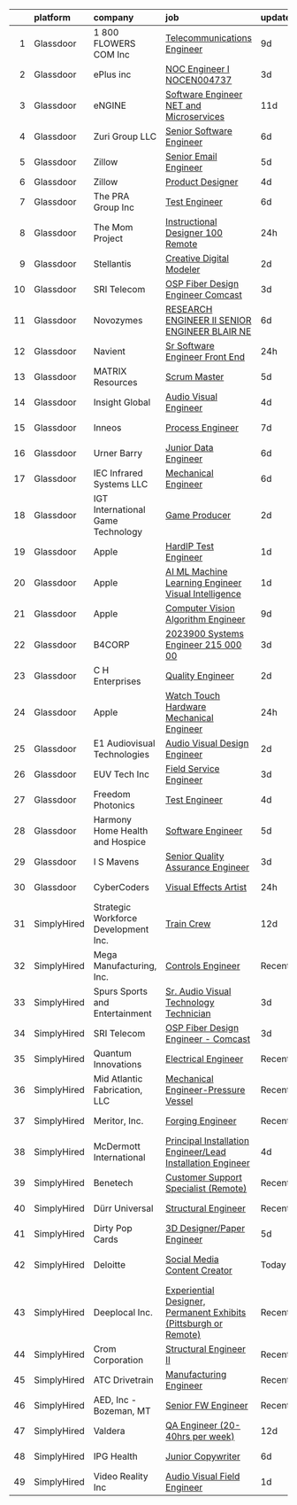

|    | platform    | company                              | job                                                                                                                                                                                                                                                                                                                                                                                                                                                                                                                                                                                                                                                                                                                                                                                                                                                                                                                                                                                                                                                                                                                                                                                                                                                                                                                                                                                                          | update_time   | location                    |
|---:|:------------|:-------------------------------------|:-------------------------------------------------------------------------------------------------------------------------------------------------------------------------------------------------------------------------------------------------------------------------------------------------------------------------------------------------------------------------------------------------------------------------------------------------------------------------------------------------------------------------------------------------------------------------------------------------------------------------------------------------------------------------------------------------------------------------------------------------------------------------------------------------------------------------------------------------------------------------------------------------------------------------------------------------------------------------------------------------------------------------------------------------------------------------------------------------------------------------------------------------------------------------------------------------------------------------------------------------------------------------------------------------------------------------------------------------------------------------------------------------------------|:--------------|:----------------------------|
|  1 | Glassdoor   | 1 800 FLOWERS COM  Inc               | [Telecommunications Engineer](https://www.glassdoor.com/partner/jobListing.htm?pos=112&ao=1110586&s=58&guid=000001830c84ae1bbe6d474bdbba98e7&src=GD_JOB_AD&t=SR&vt=w&ea=1&cs=1_67acc2b6&cb=1662362366073&jobListingId=1008096835789&cpc=18C9CE28155C17C5&jrtk=3-0-1gc689bhujcbc801-1gc689bipimai800-a1de72c4a96894d4--6NYlbfkN0B4KSzRVnD1hVBaettUTpfMnKeysUHHBcovrPA9LNOvSAxP4n6oYqqnIrpBFanJ6notahR-rY9sTUUnOjPwaPlMJdbPDX71az9Y27aDcBYn2KmghQLsqUd2uRtlFlWWYah3bUv3bMoek58xARmHX_hq279KKZhZP1OwWZ_011jwCH1QNeqeApVtD0bUlW5wKEMyxMhmp6dLFXN4JVRTWmIrpfGGYcD0siKMTdYSAPbtJnaZz-5TTig844GqNPWcqJZ4IQzpn_YPca7-_ySxOnqizPo69wtbuG7DodgkmlRyJdV_g4gYocVWQosn94HOvrcrg0BL-N6HzQ8t0IqQ9my3S_Gul5X33vIeedzyaOQYEAYY5CJdOjyRtVSYktyUt9KN0x28OwHRBBwICZPIBoVcuAPUUuaLa0rqdBSbW3YG5ZFRIt7VbX5Iv3t-6GXeCsKaI9h-7mWWYb6tIiaz8FdRZzUpvn31JyTOSD3368PNU0FZWQvEaRa3W6gUUwcRuLh6H9M1x4_LRQ%3D%3D)                                                                                                                                                                                                                                                                                                                                                                                                                                                                                                                           | 9d            | Jericho, NY                 |
|  2 | Glassdoor   | ePlus inc                            | [NOC Engineer I   NOCEN004737](https://www.glassdoor.com/partner/jobListing.htm?pos=117&ao=1110586&s=58&guid=000001830c84ae1bbe6d474bdbba98e7&src=GD_JOB_AD&t=SR&vt=w&ea=1&cs=1_4da18cd8&cb=1662362366073&jobListingId=1008111402123&cpc=334ABAF5D42DC775&jrtk=3-0-1gc689bhujcbc801-1gc689bipimai800-6c40901bd2f2ebdd--6NYlbfkN0B4q5ZfxtiYuHthRCrlNTaH3IgnRrb9iipLWN6eJD-7mZ_ik5fnnuNKhefJl6Hd363M6reZHz6lItURBtLOAekzWOP251VH0DjD9fxNcprsHMrE7eSsR8KDZpc1oWkYWkXmGKJAGL93AtT6EDo6nf_T62c1ByWDtJ30omxVpQzAfjGbHh0UeAGsqJeFiAuoXJ9WKgL-6S859eRcijtqQ_mzNpvYAL2u4SvqxT_zDs24rfvz8t2BnOXeqCWnrzmBBySAZt6ehojQoysfKZWosU4lzLDyBqSlzASfdCAwyV9kWYPtKzROyADcvD8Rvm-QWxmtOvBVYEFTyii4upjC8Nl3VpYJYpyT9H7UEyJG-iCWFW4NJBR4Xzh4t-qVUI5-fKedoiEtOVsbe1O91VgvxlUkIbcYfM8ka9zuhpHi6SMJKlm7hpO9QPl1DQhXZukFbTSapCYnznqlfnAQ6nLhsnNFQhX9hSkwKzn1mwdMMPAto5VgeIcRfBNPwQStLmsCeecyOIu6lJlyR56awKbqhMFsxZU8awMG5gM%3D)                                                                                                                                                                                                                                                                                                                                                                                                                                                                                                        | 3d            | Remote                      |
|  3 | Glassdoor   | eNGINE                               | [Software Engineer   NET and Microservices ](https://www.glassdoor.com/partner/jobListing.htm?pos=128&ao=1110586&s=58&guid=000001830c84ae1bbe6d474bdbba98e7&src=GD_JOB_AD&t=SR&vt=w&ea=1&cs=1_91fb67b5&cb=1662362366074&jobListingId=1008091586742&cpc=036CEF58F9688075&jrtk=3-0-1gc689bhujcbc801-1gc689bipimai800-6e3f9856171abf03--6NYlbfkN0CM72iPWblhTK_jhJfJxLWIuoC99VqbpyV49Itn1AUN0-11EOCsDA6xOfpz_HI8_xDVyTZud3EdqRDC_0s9xHCBwfnmNM8z8BV_-sOLRAYVI0PpoBdQ5aCFEmOg3HfeLsUFMY8x9cUK6vd7Lb6-8FNBkmVn800xg9HhhHU883oNGqvQSaY0SeSGyTahWP1NukIoqZqXXISPljhkaXgO9pczzTNeqN3tBVpy4vy8kozVOktNdrFKtVE440M_3w54-DTFLJzJmkik04m7Wa_n02RpiUbxZrZ_QpwUtRjuWTlZOJilT5UnpxKWZfsdDTZGf-Pqf0D2xNm3PWSr9uDAdtGmK4hsfQ8UxybJYa6haeMpXRF8jCGKsWaBZvY21yGEhDQwpaQ0qf4W0R-qjWe8IMdWDqQj_Hg8GpblyEVjmBXn6NcqMulgPPX3-MvwQmIwYy56ZxWSkwkxSAiqlrmkPzisf8R9Hfyx5hJIBdkwrz090w6lcobskx-Lzq-9RDnfQTLuJRYXnUHIMS7HRUECTSa6U9GPL0bQod_oAmCY3W5x_g%3D%3D)                                                                                                                                                                                                                                                                                                                                                                                                                                                                            | 11d           | Remote                      |
|  4 | Glassdoor   | Zuri Group  LLC                      | [Senior Software Engineer](https://www.glassdoor.com/partner/jobListing.htm?pos=116&ao=1110586&s=58&guid=000001830c84ae1bbe6d474bdbba98e7&src=GD_JOB_AD&t=SR&vt=w&ea=1&cs=1_a28ad679&cb=1662362366073&jobListingId=1008101640448&cpc=155EB9D5185558AF&jrtk=3-0-1gc689bhujcbc801-1gc689bipimai800-9ddeddfb2317601e--6NYlbfkN0B_pnyWOsolwvUtosgC7SuPHFP0Wtx8vABUPGRKWhljOhw5DdfbGOCWb7eK3Y09FMjg9X14kRfhlmXPDMFpK8ITMUlqVucPg_7JOk5YMmVY6aQsS0St0dfmzScn6EZedG8-MNEsECbVKreNmHiACsFIMjvpXMxV9m2vIb1y0g-PRuVk13wu4n5JcsPfnfkXRUe5V7b29XrJRQL8_AsuW81qmor4T3t9fn7VkkmIAfFVlpNwhvpq3XyrmaKZa3dzKtDKoypbCjsdkDT9wQcYC6nVI8fbgZagHn8-yyNlGNMk09SxaTm5xZew72QmxtwK3Uj8YVm24xumXHENIF2Cko0zANT6jcHeOMPNAnCjN51tkPT8bRHCKKk-Xndv1YdR73ztR2FkUTuBTXvlwcbhoH-4xlw0sdE5Oo7_QpFKTqFcE0kOl27mAywZJb6y38QIDevgllxEROOYMn9bXUjw-3SZyqP6JlniIzxr_LGMvdr8Q-BtK8ypVEdUoNPse9N2thY%3D)                                                                                                                                                                                                                                                                                                                                                                                                                                                                                                                                            | 6d            | Remote                      |
|  5 | Glassdoor   | Zillow                               | [Senior Email Engineer](https://www.glassdoor.com/partner/jobListing.htm?pos=104&ao=1110586&s=58&guid=000001830c84ae1bbe6d474bdbba98e7&src=GD_JOB_AD&t=SR&vt=w&cs=1_f4df8977&cb=1662362366071&jobListingId=1008103405756&cpc=AC285F3A3ECA6BB0&jrtk=3-0-1gc689bhujcbc801-1gc689bipimai800-6a07a046fe577fb2--6NYlbfkN0ANMurRYyPEXg08u6OamUd1Mvhk-zhFSGYIZgoJR86UvYL2v6MoUqae-sD5DnU21vpjOucTCdmlxhxGxWzWPQGSK6Dff_yttKWDJ53FwEAKR87kFvW26D59HnL8tfAei26Y9lmR-rFA3VT4jDuY94TORllH1Zv9T8OXaAYwcrDYS78D5VoD-qLXjDI8uRYnKSl6bo7fwwWLqAivLR9sbiXn7U1dru_A6ur93oEyJbd5H2jQ4YONqG30SUQtIpYzeESJ1R2R4gQEMhOOV1TShWGM9a-_6am9wzsBHarj138reEDfRFoXeC6uHkS0QdeEg2M06geMaWfBRpr63hbPBzKdBUXiJOKMSdmGlPUYKcTWFDJbfhG6J3tgg7s_mvcQctu6VJI1bd4Y7HCzc2gd0AwD_iV2LjHxdp_Rkrbdryt-bJHRZYG9RwQ1HJe4gHHQGTS-8g8klEY_L_PI4ghrMS7fS9-SSzzDqpXOvKYKRQf6APLdzMsGE4ztu5Lpz3F_vNb1C_YDCXrB0FzDjNc5u-5On5B3srtZWgmy6Sf4gAESON270oTRFNa_gDvoFuXp0u4SacBsKL9nQkICYq6kxazUykH3jdIuOkp5alaYKygL-2nUqhNqw46oCVlkoR3tUvB6WbHEIdMujyw3y08o2vJh-Pdb8vtntJ6srdEkpMVK6o8laOe0hKQ4KzmflnUDVmb2Bz4EuD4gzP90wDySIGCGTejOCP4tgoY_GGbiRNWnI2TvBM4jAZN3VDdgXlQOhdsWDTs48mCyq5ZHHBeNRqqCbFv-nxe1BRzrcTfWzQcfkho4aduj0RQXWHVGXgcJydPfVyA808pzyHmqpyxhbw3uJtY1RmoZhig38ilfsAkOTAx9AD3Kkh4MNU-RwLgzmR0%3D)                                                                                                                                                    | 5d            | Remote                      |
|  6 | Glassdoor   | Zillow                               | [Product Designer](https://www.glassdoor.com/partner/jobListing.htm?pos=120&ao=1110586&s=58&guid=000001830c84ae1bbe6d474bdbba98e7&src=GD_JOB_AD&t=SR&vt=w&cs=1_0c226ffb&cb=1662362366073&jobListingId=1008105734825&cpc=8795CF9063CD573D&jrtk=3-0-1gc689bhujcbc801-1gc689bipimai800-923d093315a463c1--6NYlbfkN0ANMurRYyPEXg08u6OamUd1Mvhk-zhFSGYIZgoJR86UvYL2v6MoUqae-sD5DnU21vqzMUfcrlxXldGlpvZ_A9LcSbv7fieDI5Q_e0eCDabZQJSfXOKXU7HhyZwRBWFH68mW2QkyUBY-1UqPK4A2Y0SDj9Q6XtG2RXC_FvaVnw66ZhOW51M2jRiIoxHGDsq6viTjMASu5uoCndwmwYUYVD8H5c_BDJmUuEiuuxdWO0ywf_ZMXF8VFm6HBmBp8e-XdJQXLi8vIA15jHwf3Mk50mpm4EW5MRTZluo_4jkw4Mk8N2EjTs1eGl90feTcI_vvJvFKghX6-GmxL544rgqyNNlY51jvFZR0TcIsMFt_slOLqgziZzsJAUH0vZDxk6IY-LSuKQZTa9HZ_m1POVXCTBKWq5Lwz-WtxLpzymEIgMUWBWO5aJifrWSzLscLnwnM_70lvvyOKnX1YDDDI3NFQdTZRpiM0RsbVjn4hlh_PCnAF9LexwdxR3L5-tWY6JjaVVtkziVJt9LxFbpS2RXCdtPCO-TERlcbgB9JHAHSGSwdMMch0_hNtaeYXASIbsqLr_aBtfJCI2HX16_5lqnbnIOeLLpfqS5pR58WGF0RuVadWipQcAcVEkiITxK6sx3uo72erpvuTxyeeW81f_XK_Gtby9xq8x561iHjf1DwkSestmigFUM5URcGv-bp8sJBnfRgZNHZ7H18g5zaWOyYexbbCHoWGpG29Xico0coro0y8gmpxQRBcAGK4qu9vQeF8ktX-WbI_X0GRpngOjxYawXApcCn7cu6h4YrpNytLp-8M-R0Bd-TB3iER2SYR5jlNanjBBeujCmIeKyI88hSfB38c1bupjTFO5zrJNjYMMtqUCcBzD7JNc7OPLWqM5krinY%3D)                                                                                                                                                         | 4d            | Remote                      |
|  7 | Glassdoor   | The PRA Group  Inc                   | [Test Engineer](https://www.glassdoor.com/partner/jobListing.htm?pos=115&ao=1110586&s=58&guid=000001830c84ae1bbe6d474bdbba98e7&src=GD_JOB_AD&t=SR&vt=w&ea=1&cs=1_4554b531&cb=1662362366073&jobListingId=1008100904036&cpc=C19BE7EA145E205E&jrtk=3-0-1gc689bhujcbc801-1gc689bipimai800-33b7951fdf81b62d--6NYlbfkN0BK9GXDcakwdiqmeo8o-2GvkYnmPkq7xevAHdeF_847qpKPL2SRITVH5-rz2aTCjKsdxp6zoQHJemSJDSFV0RtrTu0odxqvFIiUhxG0wcPZYfGx1V9aAEdn25UcItPpjnLhnog37Jgdh-95VzI9_Sf2FVQQzN09HQbKDtOTk1u-eIb-l6Ww6uUYcR_jaKi58E2bpN_jv-01RDweHO_LLqsEE-5FGnO_mKq2Ni62qkf2WuMzMyaEbUhmZn2YAX5_KxF8OdKCBNyonl34SEPnpTBZq9eSStWGnjUgD0lATfFlf7jXY2aX1NakmPeh6MZfbwIM3lRvtJVQeOtj7lS6zlZucC2VHQk-9fD26ZCFfoLqumbX4LeVBymjfbiAuf4TktHuomisDlFymFMb3Y3pRtWzzllA054F9hc8a_kLzQEUdv8lylgT2dkSfDfH2U21J9tPFVPaPwh2VVTeuZK_ysvCET7Iky8-L2Iixng9zjX4oi75mlkXxu6y)                                                                                                                                                                                                                                                                                                                                                                                                                                                                                                                                                                     | 6d            | Bohemia, NY                 |
|  8 | Glassdoor   | The Mom Project                      | [Instructional Designer  100  Remote ](https://www.glassdoor.com/partner/jobListing.htm?pos=123&ao=1110586&s=58&guid=000001830c84ae1bbe6d474bdbba98e7&src=GD_JOB_AD&t=SR&vt=w&cs=1_f1b01a3b&cb=1662362366074&jobListingId=1008117176972&cpc=F17331D9BECC482A&jrtk=3-0-1gc689bhujcbc801-1gc689bipimai800-5e7c1d2573244fad--6NYlbfkN0BDp_epf89aHDQhKpPegNJQ_ldQpEFZQsM9OcONMGxWx6pU56EKHF58QjVdAUvn2gWT2heCAOeON7egY1yjgOlJu5D-91Rlw6oFgs1SWP-MR0Kwf2bg_imVWK6Gh4CyCsGFXKRShYTPjMaHonNI3hHcVl4CwjeZdKhyvFMmIo69rZgCi5mKxSZOCGD40sgYDBu12DM0TKKdlg_nRjzX_Sc9b5XB7VgYDTte6b0Z7Vf_L3XPXRNZB_fK6T4C1JQD6rA3cfI2ShCGbYYTUkGHXOlNH6bPv8-L2C_9RA_FJdOjHpGdpQe1bUALSkOryYtSuK_4QQD6tE5Ljv2Oy8xO_AWvmvifjeT7YjgrG7rrgGDjvptPTxiTBsNT9bSISg3fly6DwVVa4bbwq4JOQXkkIJsg5Y0yjEBdyJIX6C6di2UQcLRJU3YIF4RkgeTVfjrlFBffMIJkEXA40H7gya8Pw6hXBkWwn5gLxteg6c2Afy7s52fr7UFxwSWychQYxicFLJjC0M-WKPqeAejSv0VL8hWGWUbnLTUd4Bmp3GVofJRbqjN23XNCaMBeqx6hWOspXqqSk05ihdoZmg%3D%3D)                                                                                                                                                                                                                                                                                                                                                                                                                                                       | 24h           | Remote                      |
|  9 | Glassdoor   | Stellantis                           | [Creative Digital Modeler](https://www.glassdoor.com/partner/jobListing.htm?pos=125&ao=1110586&s=58&guid=000001830c84ae1bbe6d474bdbba98e7&src=GD_JOB_AD&t=SR&vt=w&cs=1_bfa2f002&cb=1662362366074&jobListingId=1008114764682&cpc=3DB599BF2F4828F0&jrtk=3-0-1gc689bhujcbc801-1gc689bipimai800-61a46a2d93c7f669--6NYlbfkN0ACPwgM8vN-agjfeQIp8j7bA6rWcStjIJMvSUoZk9GVGRpFr5v_jcqHlqnI11ALDrOtTROuoLdewgHjtwGVQ2qUNyo91kkZyBgd6_qJt_SOJzuwyghcRyV3S1ddL5SW8ekxuqzW1qIEcBDg-EXLi2X5AdmvFTXoHne5HqKngFxdXrO1a3vzbdTikEc2vcGxn9v4UMCFTpJIE2UHC1tMjGkuSv9hxnqfky7-EP2eihUoEKVMqPrBwKPiEIDYxtnBJf1sydU9l6dSEYqsgFZzKnLxhS9Iaf5_mjWlzCmG_43pKud2txaBxoghvlGBeYmuQJQm0jKtZJa_FWfpAhe7DFnJewfWpPqto6oXOMrUWkMkFdYMUWkvIOjlAwinb7HK5FJD1Yil65lT11O8Ejlm6MjXQCiIIZWT38hEQEJOAjies2YeeEtcmaBk_YGr__YtM-9BUKuGay010DxSTE8rLz_T6-axnUxZzbeGUTciXVu06vcWNjOJj6dhwGJyBsO_VZsagiJ5GL4iWnpg6H3CI7UMJc6kOoclBsqRaunFHnKYZA%3D%3D)                                                                                                                                                                                                                                                                                                                                                                                                                                                                                                   | 2d            | Auburn Hills, MI            |
| 10 | Glassdoor   | SRI Telecom                          | [OSP Fiber Design Engineer   Comcast](https://www.glassdoor.com/partner/jobListing.htm?pos=109&ao=1110586&s=58&guid=000001830c84ae1bbe6d474bdbba98e7&src=GD_JOB_AD&t=SR&vt=w&ea=1&cs=1_e5cf8eaa&cb=1662362366072&jobListingId=1008111643443&cpc=BAB9AA3F436D8911&jrtk=3-0-1gc689bhujcbc801-1gc689bipimai800-e4c5a6d43a99ec4c--6NYlbfkN0ASox8HY7fHhqRCv4hkUtVh8gjFDbM8jCSTur-O6PD715wUk0B0t4AHUJnDHRUPYkFrob2BwK2Scjm15woiDC1PKSR0cjZuAU88ZbK1fAyFJBn0DFyGDp-4JdSVrihR0kt8v75XAPgoBBSaSR_1dRDNHk3sCmc0Dcl_0DX1wQLgP18TyASoKIh3PKchGzNP_V3uc2x053mwHcYnF0V-7uNnWdqkiJk3ympmdERm1iTVCd8XQipCicAoGXNTcSp8qxC6mQjZqPzRNCu3l5rkZlvEECXD9VzSq_IS4Txp49287K-vkjxjHiHlCF2Pfk3P-ndGMNDZ8ck6kvUt056mv2bW4maY1tnAtrhEj396IkNmxCF1duUXdYTKUCUDWGgvVRefi_NeKXum58GDrWaFQ8UPPg1N52gQThV-ArSAss0KQXl2u3Tl3AsGg4KyuL9yd_SJPnK-RATVOp_fd8E0JWtbAuLrr8DK9Xw2rWw5V3K381hYR3DyEzPKnKgj3Xig1XVqH-QniIVCJSEYAYPcZwc4ClQy0_Oj_7-qpZOSMF5phKMB9ych0wN-yh7tRCIXO5JNHcVtnQmafFVmaDAIKBQtJ9-RKu1JSDmUnn3gBl4Mgg%3D%3D)                                                                                                                                                                                                                                                                                                                                                                                                                   | 3d            | Remote                      |
| 11 | Glassdoor   | Novozymes                            | [RESEARCH ENGINEER II   SENIOR ENGINEER   BLAIR  NE](https://www.glassdoor.com/partner/jobListing.htm?pos=103&ao=1110586&s=58&guid=000001830c84ae1bbe6d474bdbba98e7&src=GD_JOB_AD&t=SR&vt=w&cs=1_e43e7d7a&cb=1662362366071&jobListingId=1008101677567&cpc=CBD165E99C37F1D2&jrtk=3-0-1gc689bhujcbc801-1gc689bipimai800-3e5296bc081f0c57--6NYlbfkN0DzYURYHhOhcSs2kH59Vbc5dm2dr9cX_ohkgLaX2Bn0uAh7Jbtz3TTEINapujOv5k1-e5h44aEMS9wdOKrNtQpIAhlIqU6Z1u8SJ2J4MLWDmfpLfBsVOO73SMubbFa_3cHg-c4HC9XrUBsQD5CVzG10SrVMH-lz9NRbXCBDAN6hVVgAcwNcZiOmj2IagWCTuvhxwhoEjF006tHqFiXR50PgUAW6AGD0G3-h4fBKpDyrD6seNV4tX6aC2yxAYBeHo6GFkxlpj5g90ucivJ8g3uv8F9Y1q1C6t5unpaf4Q-bXip7EP-DrcBtHf2zDYCRz_pna9bkCUtfct0ArKxxK53MRSvbw8zdMVLrcOQRRwWref171OIgUfKU83OKbDbb3TdFz9QRAudsPD8B6KAc9FxsUPdfx8AVVP0bbrpaGuu6wNpUGRpluaXHR65z8etew6nC6-rq8Knoo7DYnVkktiKcxv_k3bAjYOTj0bk6sc31wc8EjGGpI0LJNg1UnG71wRQQuWiZpUIuYqKkOC7WKdDLdcNljL7w3CkWSOhroBRjFMMgaDM1CARSxvyFpVczwQKQ96-qHjXmLynEWtavEB_9qUF6mMpvZMhHJbw3s0hwWhOL6F7PtrCDzBuWSoDP2zj0%3D)                                                                                                                                                                                                                                                                                                                                                                                       | 6d            | Blair, NE                   |
| 12 | Glassdoor   | Navient                              | [Sr  Software Engineer  Front End](https://www.glassdoor.com/partner/jobListing.htm?pos=119&ao=1110586&s=58&guid=000001830c84ae1bbe6d474bdbba98e7&src=GD_JOB_AD&t=SR&vt=w&cs=1_2530b24a&cb=1662362366073&jobListingId=1008117034283&cpc=1FDE87803EF93CD3&jrtk=3-0-1gc689bhujcbc801-1gc689bipimai800-c9d7bb6ed8c1bb1f--6NYlbfkN0A8Ee9jOGbAb4ilS6Hgx-bkUTk-CUgVGSFkaPIwV7Ud-KBreXFYi7nDDPrLylglfAb8WOIvJvKhdvEWkKeM8cwH4un-SqdywtjbFKzfV3XEd_OYmz4l45mPwcqxgCDF44FwLetz1VaJDI7VpK3rrck8Be4bdvle_4d6GuQzNA8rPv4_MJRdtP0gwkDspaejGqf1TlSv9LvxM2emUtwqDALTdxvdnwSUljyj-DA6V1H225zEDiDSZnjtcyHDlWvz2gKDHXQtClFyTi9vQweIcdVRQCnMKO7jLQTfxxhrcQvlcGRx3ccjmk4MM9CRrT-A-jGYqpQOtAJi6U3jvvDZA34aGYtf9uswacaBjrfNNy9ect3tVn1u271gMDduheN604HcOHdWlOImXjGqZJSdOtQ_Txha1DIL39VW7JyTVennKl36waasULjv)                                                                                                                                                                                                                                                                                                                                                                                                                                                                                                                                                                                                                       | 24h           | Fishers, IN                 |
| 13 | Glassdoor   | MATRIX Resources                     | [Scrum Master](https://www.glassdoor.com/partner/jobListing.htm?pos=127&ao=1110586&s=58&guid=000001830c84ae1bbe6d474bdbba98e7&src=GD_JOB_AD&t=SR&vt=w&ea=1&cs=1_704d95ae&cb=1662362366074&jobListingId=1008104369136&cpc=9C2286EA3771AAF6&jrtk=3-0-1gc689bhujcbc801-1gc689bipimai800-9b043c1b85ef8492--6NYlbfkN0De5ppvndiyxA0pMSLQzOe_j9Mra0KF_8EhxTxOKXtZIfhM20E97mGJ28x3XA14Fw0i7hvY9SmEz0sUOkzdfQ47HewQ_X5WoiXZoOTWCagq-v4a5e0lqsrX-ftJbnAjI_WvmiyhqaTrcgVTQUNPb82ky1B-JeeaRxUp89lL5fvFsR3dQXDH1Dlo3i0qDbCavLoiFezS8rvfI4bAPattruFPoEF18qPP9mrVVOLqHwVIWjHJAtT8RCguIw-6AjuQGZ6bHw0_zmC9MK6tgd9oH2OChgreKh1y1VJ3vM9HeivroGfCdPVu5Y0PzaTMd6hPiO_nNF_FfVRyE_QKSYqg4h7GGsiktDDH9RKjToPaRhAQuxSj1jAdwPYIdVtWI87keJff3BpZOjk7Xh3Viwta4Z54Zwj37Z6DECFbqZ7Eo3Rix9PN2jWkbPqtbIRwfODN37j-UQvSkHk_rNDII0mxXpoerDihBhzefbYrpR8gbGSKgOfmO1trWfG6EUlLOVmcBBacxnT5s5GSq6nb04HgAu42suHxvt-dqXwqYtTogJzP8w%3D%3D)                                                                                                                                                                                                                                                                                                                                                                                                                                                                                                          | 5d            | Irving, TX                  |
| 14 | Glassdoor   | Insight Global                       | [Audio Visual Engineer](https://www.glassdoor.com/partner/jobListing.htm?pos=130&ao=1110586&s=58&guid=000001830c84ae1bbe6d474bdbba98e7&src=GD_JOB_AD&t=SR&vt=w&ea=1&cs=1_3e3ff6d2&cb=1662362366075&jobListingId=1008106964790&cpc=4F748F1840550ABC&jrtk=3-0-1gc689bhujcbc801-1gc689bipimai800-ddba8846e605f6e8--6NYlbfkN0BKkHZu3wF05EeDimN_p6sYpKCMArvwa95YdH7UpkaBCi52Bcb3JNt30QsYNOqnbgknynMUJFcJ9E90jMtQuB5N8H4iWrT9Wpk4h-o8RqYgijZgMPLWOjbafEPUeEFkmJEDdBI4FmJS3IdWewesh8GoY8jKTGTSuhmoY5RQ_vn5Fz31BfgXTCEPSxuuqoWHM4fm0R6eZa8WzwchU64_km6a_f1U046kXYCauet5LM6pc9C5T-0c-FySwco7wGXZieNWWCRGnercTSlySGoVbzxcbPrMBuveR1EPcPLZhRxuYgQUfUqOadLxK3hLi3KmWPPutF0b7xnrZIeYTiAzUXcgavJiWONacJ5FpFkBiPSxNykPEQ0iqdY7g6LLBbDedwrsv4ygObw8xoB4DHP7S0zTELreYOSiq0hcrPdrMKVrE0-YCkMPRp1Fs6xs-yZq0ba_rDFtHx_xVGusvuccpniFb1xydh4PEEBgsMWq0z2fr2fXG9zBPiJR4anJXgFEo-NGN6MwcSB_Ow%3D%3D)                                                                                                                                                                                                                                                                                                                                                                                                                                                                                                                                 | 4d            | Evanston, IL                |
| 15 | Glassdoor   | Inneos                               | [Process Engineer](https://www.glassdoor.com/partner/jobListing.htm?pos=106&ao=1110586&s=58&guid=000001830c84ae1bbe6d474bdbba98e7&src=GD_JOB_AD&t=SR&vt=w&ea=1&cs=1_a6f8017f&cb=1662362366072&jobListingId=1008099559989&cpc=AF8BC9077DDDE68D&jrtk=3-0-1gc689bhujcbc801-1gc689bipimai800-9a48e63cd1cf8612--6NYlbfkN0Af7IH--f52cTUDwFMUanxXcd3NiV5wYJyzlyk1G5yREQl55-HAat8CEt6iZDtw5fswA2Q998J5hb6WQBxkrhQhqk7f3A9B5nAvz6bhR1ht1dayEYznHeMw3jxA35XSFUPhnSHE33a2TbKv_Y1XVvNSYSKUkhJGgQMOCDpvIEIiO5Phj4rPwmj8DiDPsbZN6-9Gu7CrQ-Wr0jzyF0eZRROmzBFEiEsjznYhbbFqrqyd1Ll_ofwuAAjhYA8-sl2uT-Ho-YW5Q8x0PJ2YdLxcJzI68F_G4Mhu1hag8AddorK-I9jIzMArCZ5kIcA7EwHfQfydmTqcqWefbpYab4Y10z8vFrW4uUncTqXuU4-l3CukDw0l6SePFrpcv9KI3UV0wKuI8mg8VtWlHyF3oyUK34aYFqr-fvQZof-ytKFwW2s-_801Yimb0p99g3P9A5kft0B1IOMCiVbaOoHFKa4pCT1C_rsQlOcSjc8GIp9MJdU4yc7s0Pvuob4NtyIfkTnfMuE%3D)                                                                                                                                                                                                                                                                                                                                                                                                                                                                                                                                                    | 7d            | Pleasanton, CA              |
| 16 | Glassdoor   | Urner Barry                          | [Junior Data Engineer](https://www.glassdoor.com/partner/jobListing.htm?pos=102&ao=1110586&s=58&guid=000001830c84ae1bbe6d474bdbba98e7&src=GD_JOB_AD&t=SR&vt=w&ea=1&cs=1_bbd2e7fd&cb=1662362366071&jobListingId=1008101046274&cpc=CB2768E455C10F6C&jrtk=3-0-1gc689bhujcbc801-1gc689bipimai800-3fa36ef68f7be0b0--6NYlbfkN0AmBJBRN084S0h5v1levH7kjcPcMfn4jvsTPcEYZQxF7Kaw3NrpVBd1-YE52VfQZ9E2anCktPITQoxHJyRM5BwiztKxDqvhmNNWpMONkgpocPnqX4r_t9FsvIcGeDKjgJeO5e4TYbmarXAj80DOaW91_xzdsSJH0EuSHDshOOy_h-UB6zXDNeHsf-bzsrYMEFZFoMJ65dEw_5t_ibb-8TlOJxGCEc8HO7VLp7G-aVUr963sb2ORk9vkDIGrACrC6LIlOiGbziV3DXuUMr4a59M-RQNk2DFMBgPu_d70blp-_EMtIXTS_LBgTOLw6F-dxG6Kfo8lidrI3Srpdq4vBadxQeESuFOUn2bhF7_6OmGf_ZePR-7OOxFpjGATEs4YTiDBTIWVGj3a0p9ZCiWMVscRXAhrmfkLC-8sEfE9bwxO-jHhR60UKY-2aSoyZhwToRyzjcTdQEjSk2L8FvC9zHVUIN2b8TrTE5DWnRLMAreQOedh0nPRtprlptrYAfy1now%3D)                                                                                                                                                                                                                                                                                                                                                                                                                                                                                                                                                | 6d            | Toms River, NJ              |
| 17 | Glassdoor   | IEC Infrared Systems LLC             | [Mechanical Engineer](https://www.glassdoor.com/partner/jobListing.htm?pos=107&ao=1110586&s=58&guid=000001830c84ae1bbe6d474bdbba98e7&src=GD_JOB_AD&t=SR&vt=w&ea=1&cs=1_ca84e503&cb=1662362366072&jobListingId=1008100900209&cpc=EE119509A2DB00C7&jrtk=3-0-1gc689bhujcbc801-1gc689bipimai800-02be0d65c6b8df00--6NYlbfkN0D_KRozbKJx95I3LRYgbj09bqBDFeyQG4s8tCOB31p2DL7CEZNMbiEXmr_-i2ZupzF-vWBquqLhYhyNr_2xiAeHugS1Na3tUwSqDlwnMI0v7rWx4R-Y82mPMJX5Ov7LKFohTu6gEleTF8NX8mwhblMpu_Rw1LRrEHbFfizW5YhYXdvybkPrIWfKAOpaXg2UIsUCV1UXDTTYeHzfmLUt-ECam-0sz3gxdBUKHUK8UhO1rp5Ys9bJoEzY6YvkRG_j4mhKsH4Hkb-X3gEwfJzxSmsT6gAcWJVZFF_-W0EBDkZO_zeWnwAhSbLmeoKr-Ak2iE6vBRYGsWOHv2Vxtw0BEUKbIFkHYQWzBkuh3Fi6BUy3ZJyfxUFNMc-Jv7liNscchc7erawcGliIfSEeO45h6wN0EqgDBdHxBZ69agYgjrphGCrEMGVudjQ3EJWKQ2Y7GcJyV6zvVDD8E564_ngFJ0hhyFCM3INW_x1Bpwed8ZyVPnZuAlWE-vkS-gjm0FuAxjI%3D)                                                                                                                                                                                                                                                                                                                                                                                                                                                                                                                                                 | 6d            | Middleburg Heights, OH      |
| 18 | Glassdoor   | IGT International Game Technology    | [Game Producer](https://www.glassdoor.com/partner/jobListing.htm?pos=105&ao=1110586&s=58&guid=000001830c84ae1bbe6d474bdbba98e7&src=GD_JOB_AD&t=SR&vt=w&ea=1&cs=1_aa228575&cb=1662362366072&jobListingId=1008114022485&cpc=6945AE2F4B03E059&jrtk=3-0-1gc689bhujcbc801-1gc689bipimai800-dbc725f543659e55--6NYlbfkN0C3FGiAGKMufg06vyvXEyGw-21Rz5inohOPof25eO8swqx0M6X2Ipw9zC8uDpPZ_mFVzOWUVnTGuQIr5njB_nbsaHNIIhdfljZkHYfxv1V4V3KCKdhMrt3L8easWtOgXuzXfa-_K48qbbpanoFsuacA9tZ3QsEDOW-3vcVnglJnTytyKalPJMMTY1bMGk-Vv54aUkP_FMd7UMsTe2oeQGsmtcaXn1dd31OtAscAWviTa-phG_g3GM8uUnuXXC4VqlDiNfvthpxRN0lZjtxzZ8r_HJethSYLeJYBNTTyyaha9lrxNbm1_ETwvbWCnwM5_5tKGlnxr6vW3FK7SGt97k8KmHJqDDUdUrlBs4WxBvmAAPusb3ZIBz4VcOP9qhMbVwOwD9701yHJsws_Nnct1GTSyA4o36rpAVPA3vIKcw289R1U9fNpTaQc8tWipwZMC7YMl2bLsdF04RZ81cxZaNHckeTzig20yTLc-2Lw73BZMuKhDZRs1p8dH7waFUq4PBKjnH5_TiICqQUjZMcg8aMw)                                                                                                                                                                                                                                                                                                                                                                                                                                                                                                                                     | 2d            | Nevada                      |
| 19 | Glassdoor   | Apple                                | [HardIP Test Engineer](https://www.glassdoor.com/partner/jobListing.htm?pos=126&ao=1110586&s=58&guid=000001830c84ae1bbe6d474bdbba98e7&src=GD_JOB_AD&t=SR&vt=w&cs=1_86799338&cb=1662362366074&jobListingId=1008115940536&cpc=9908D8D4413DBB8A&jrtk=3-0-1gc689bhujcbc801-1gc689bipimai800-b14ac94ecb371601--6NYlbfkN0BvKrLyj5gPmtZO9T8euul8TCxuuKNOtzRJOomxnwSEodTz2Bc-sPZlO_uSwsktAejB3LzKTfzGQCaqUPL_6Cx7-DMbMmkWizTIaMD84sj81kigE76svcVjhCPn5GxF3QgxClP3a4n52EKXnGrcNk-jndW-9H93pM3tMQNowZI-VSN3Gt7jJr8yrWF_cuThuK2GSpT4VtmePYiwnvEhIX1a3ikAiTB8ls14D2hUX4XUrSKmBjUHJMXz31R6qaAoiBCQB8apkjl2DPrmIfFRwPMBUJmyMVXb_fybao4eJmhN947xe_TGqs-YzRU3LYOxAaE8fql39Lu1r5zFipbjGPi1kcPiBdGyeUgFs9DEMy8C-TRe8lsd9dZTEkLtP5yIlfrUVvmCZB_rXTtUujtX-QCJ-AjGdQ3kfLLfqdo0JBf9PT633E-uSOSiSS6ST_fFKHJh8DQQYwAvat25BXQPlnZmP2OiHQHPUTospAhj3kt7jCgic9WKSh1k6-q1w1msMcJcZDA-b2oCAirPiaixPWLZrE8oknrQU8VNMDxKiRgmm5Z2LtP2D4kDQibdHdDNiM_bVTk5C5HM4oqFqq1kFrgcZtx0-VjsvjPKpG36onOym40CRVKm8WFopaoqgc8qO7fMg0K05FZT6GeIewghml-CG8oPf7jBfd3qjlGDGfB6UO-NwRe63ka5Oy5CUX2JwaWJbBKl7asZEIxYtInyBUEg6-AdA1lwpfBW9vwMDab7gkdPGBjgz1JdMaU10zmChz26eQWZchSw4e2JnW0ipapKQdMhEvosmx109PCNk9525o_N5c93M8aK8i2w6Bxtz0JicWV7V2nJPCLxAAiQW8CPFjR8VZ4mUK1iZSEUPV-58Rg3j42avw5_T4ijD7h05CXZ0IEh-HmkKe_X8PmGFq8vWRedBxEz6Xt9YtHMtPEQrGVFL-I0jM1YhZhCjt2pqiI%3D)                                                                                     | 1d            | Cupertino, CA               |
| 20 | Glassdoor   | Apple                                | [AI ML   Machine Learning Engineer  Visual Intelligence](https://www.glassdoor.com/partner/jobListing.htm?pos=124&ao=1110586&s=58&guid=000001830c84ae1bbe6d474bdbba98e7&src=GD_JOB_AD&t=SR&vt=w&cs=1_a8ceceeb&cb=1662362366074&jobListingId=1008115940705&cpc=F41FEAB56D215062&jrtk=3-0-1gc689bhujcbc801-1gc689bipimai800-deeb72d3cc58fcbd--6NYlbfkN0BvKrLyj5gPmtZO9T8euul8TCxuuKNOtzRJOomxnwSEodTz2Bc-sPZlt2Zgji_QUXFc6v64aNJ7aYgWFE3aGrkTaHUaCznnZlnnTOEw6Qh7i7pSUGNnehx0CabtrASXWfDxLUVL96X26PBm7JvmE608JAmKlXEIkMo_67WQGoKDx2W51MkmwvQbaDBOEOi-SuZCVq5A8r-PLmN0ULAjn_r8fPgr31o90f3u9BbO0j4dhq9KXvl3wgRxPJV_vAnAsXO-rrpNmtWamECOsEdhCkXR75vYrq0fcXibAad8hk1U3rXEru3ipaziS4BfOiIGcp3SJmevziFwjX3RvZ8nCIoy9_M15D5qtOgh91oZwhUvpWMIN72gznPkjwMpmoFvR3grGzjBTAz0XW9WgbphaBTSQp8SO4oKXGzkFeSiG-s-t3niAdGtzdXhI7W6PhUAN1bVvYJjC5SBLgh0xatfUc3hPvD11mPA4O1pZ1mypCm2IkuI0cVx4eVu2-rAtLJ14OwqmC8l_SVbgX9vmrdcLecDVqF9LbAFsHceEBwhpMs8N_sheM4QdqthPOBR1Fp9B33CjLBuH-P367ldJC7VI-2FeQeag7DdLvJh0UTaWZxuulONIlOs7AR--wE9Q2fpOnUVbxZFXOOgy53oGAmQQKIa5OxRCPctO97p4hymiEUxRZgjxHA83UQjUKG4ywcUwfZ7SvrjgTIDHkLokSEvpq7EyvVYuJOiyiyZ-XWm2SSCQCyoheYIiMBeSs87aCKcIeCS5hLoTilxcFdS5tchpqB6TNBLMnf6OBaDDkCJ_kYH7qd72QKOh_MpaZHjZeAcPyW7HzHOsS3Kpn5-HAcGLTCj1Z7E8smOD1ElZqAnWhynoAV8EPQ-LP_jE0Myu4ysGabO3sVzVDqV6D1dvBLbuvxoEYAyphLq6emaym18cni8QSW49fSMXN2oGYTjT6vKwnHlIxRzv4gBsV5i5Rj4D_m5737nRiIL2UiAxsG8pYlJ02mR6vYpo2c0) | 1d            | Cupertino, CA               |
| 21 | Glassdoor   | Apple                                | [Computer Vision Algorithm Engineer](https://www.glassdoor.com/partner/jobListing.htm?pos=114&ao=1110586&s=58&guid=000001830c84ae1bbe6d474bdbba98e7&src=GD_JOB_AD&t=SR&vt=w&cs=1_4ee8465b&cb=1662362366072&jobListingId=1008095785180&cpc=B101C867B3EF2D75&jrtk=3-0-1gc689bhujcbc801-1gc689bipimai800-a1c5d86095d083fd--6NYlbfkN0BvKrLyj5gPmtZO9T8euul8TCxuuKNOtzRJOomxnwSEodTz2Bc-sPZl8WPllYOnI2jtoqXE1_oAO7tc_wPyTpsO5meqlYmOGePKAcDf6k6GpR_X5hJ3FL0mQoATGGYkrgUBqVEcyREFIvUSrXn97dQd5sbpn5fDZmRMe1Ka0vMilc3-3rpQk8g6R9P_Kdimsbxm-cLfRCsWQSO8y_54CGgq-XPS5VXq3FMTiXnZJaQAmcNVt5R41-VTv5Skl1gQhXovbcMqZM_XtDkDNp1JwzdzhTUhn38dUQQpOb17rfD6vv1wdG7YZMJFPsT8nPrdJXyQ2_-sj4-o4IoaY8vER-YVDHFoAxe2Qu-v_2hoJWxNVVdhoaTtO7SyZGN939rWRzKPaySfEgCUlaINuWrpHEAgHwoy0MX20jCM7cEwkqFUeVle1Latzj3jEEpUK6LCdNWyrBqW3vNq6U4xEiY7ZLOpCVJWSKvTxb6bOFx-dIirVaE3E2qzw0gChfRzFlKtEi3uQNs-4hNb5XuWheIrYHK405jfVhc5GF-UGuUEsIyCkxNrSgbV-k20mORPdlB3E6-YVUgbwWe_tChchW01Am13ZHPe8ahSu3pxS4JoFhREU1ObIuBk08FGxe_zul4FRb2xnLuUB4nBOm5TFaj9J7Lnn34-y3n0E95-un_IOEHN9JJFPfZWFR5VYE_6m48-Pj6ogT512buxt_0igO_QmRd-bjSap0N0Hh8qYoAAGRB5b6ZA7wz8q7L5gr4hypGvfpoC8h55Sy3q5HYdWaV7t7cOtGdDKbdajoTGZpH4Lxjfk2Y1T-BzgJZvvoZgZJTiTV__DC7vBrnPFUmAuzefTSBGhKtUMVAO8xxlYKX30BRvyg3ZkTLuS4itAneuWP1vHDWZmaNxSpUe2j5W9LDENtfiZca6wWY0-Gq317-m-Jib1o4qJlkGbDncgPDT62_Qm45ahaPSPV_UCV9A9Vew5VbUXuZzLnrP_XU%3D)                                       | 9d            | San Diego, CA               |
| 22 | Glassdoor   | B4CORP                               | [2023900 Systems Engineer  215 000 00](https://www.glassdoor.com/partner/jobListing.htm?pos=121&ao=1110586&s=58&guid=000001830c84ae1bbe6d474bdbba98e7&src=GD_JOB_AD&t=SR&vt=w&cs=1_c0163d41&cb=1662362366074&jobListingId=1008112698505&cpc=FA84DF7EA1EC2398&jrtk=3-0-1gc689bhujcbc801-1gc689bipimai800-bade82c042ba79ae--6NYlbfkN0BBcNHvdcwdm3ewH9kjvka83ftEJjxlat_DdA1S80VRS6k0mxP7wnwmAsSRP66qfkzTaDGjeBF8K6NbdjzQtjy_hxmN8Lxz7XJy_YzeMwX5C1YRS5BFszMEuyxhFpDMfouCyeOwW57Yng0XMMYBiyoIH9Lg9tHYvCls8Kb5L4rzi-7LhltN-1qE4IGLqjRjinYP7VjNXwf9pozGEhS-NxrY0HjjmWnF7rX7ue82mUOwYtBn1jVIMcilxJ_xprVQFS-wBWXdRapdaBBf_4RqLV3BMr8C92BCrG3ZQcQ5wLpG56qqjOwJbdFW1KhtDxfV5ZSvs8Z1dHbXcE7d34ciEt2KBwXPw0jX5F03UJcaVY_XhzOSROxcy2-sAqVTJbK24C0SvEqajZzalOG0nokb1hB0YitC-TkpljhqGr4CFFDfI2Iqj3zR1M1CTP4NrqJXpCHwHyX2YT1bx1oK9telsEgS3kXsIxuFOzTD34NpVn-cALiR3Orgz9DZ)                                                                                                                                                                                                                                                                                                                                                                                                                                                                                                                                                   | 3d            | Chantilly, VA               |
| 23 | Glassdoor   | C H Enterprises                      | [Quality Engineer](https://www.glassdoor.com/partner/jobListing.htm?pos=111&ao=1110586&s=58&guid=000001830c84ae1bbe6d474bdbba98e7&src=GD_JOB_AD&t=SR&vt=w&ea=1&cs=1_6fd193ae&cb=1662362366073&jobListingId=1008114875198&cpc=1D891ED3EFC3904E&jrtk=3-0-1gc689bhujcbc801-1gc689bipimai800-20f6a5feeb8fe383--6NYlbfkN0DjxNqvh9YBmne7C3qD5TOFZ0RQ6fKTLI2v0trEpSbDKJtAZ0oTjoZI30XoZ1WlRlBOjn28Av2B47KcBhpZ-O3Ft_RzES5u0ej30nB0xmvAFqU0tcIwItWfemy9djwbvgsxAk7QRLITAheSv9MPfan-PYRLke7-Mt7zeCaB1MVu1kPyby8cYMdLocoMgnAWxWnXho-97RYvLvzwTCgcz_jZ_sjCsCvvRYuFeb81KdTIOLBNTzyLinhLmA2Fm7VJVnBPLikcJrPiJz4cxKhKlIJ-wuQGrWGFauBG5Q1VkE6-3YTIvg6VUf4aYppGi-twL9tS2TeVw5fbbJmgACkXeVFz-r72xBioGUYpm_d-WM_dQwMyFG0CGFvsxPenaM-IE-IrOI__-wMsnOunrwm61TbIj57F-IjVyXc_wqX-4SsJgNgPCJ3tGLFqMp2JXIU_-3R2VyWauKNsKRS3_HNYzw_FW3kFnXxJYc-pS2kCF-JqEOp6Pkqp9pRTHc5M9D1zQVFCICAs3wb3EQ%3D%3D)                                                                                                                                                                                                                                                                                                                                                                                                                                                                                                                                      | 2d            | Fremont, CA                 |
| 24 | Glassdoor   | Apple                                | [Watch Touch Hardware  Mechanical Engineer](https://www.glassdoor.com/partner/jobListing.htm?pos=118&ao=1110586&s=58&guid=000001830c84ae1bbe6d474bdbba98e7&src=GD_JOB_AD&t=SR&vt=w&cs=1_c0ea59c3&cb=1662362366073&jobListingId=1008117423076&cpc=2CAED5C921A5F994&jrtk=3-0-1gc689bhujcbc801-1gc689bipimai800-19968c9ca551d177--6NYlbfkN0BvKrLyj5gPmtZO9T8euul8TCxuuKNOtzRJOomxnwSEodTz2Bc-sPZlO_uSwsktAegwDKWthT_TZBVUF-cqfdFeDGMnv0BC-zOaXrZLzUM6SK9uY5Af0jLYRqomPWvl0_F_BaThFGePPJrhjGo169vrsntStp8C5Jtl6gWXQFQwsWxMOuyiKteD2dA60VQ6mtn2gElCPNVyb_hDnLd64MgphRa-1XkIHyw6n5BsLVRk4FjQGYHJDPlOIS5_yZxqR2tdRJAAcDUhXA6TLPuVcfQbGDLuCsT4ISDbc6rTrxJ2kzaKNNHi1rW54DoLRtBuOxpV7bns1A-Yq2qzifl6cbhJkbLXX8uSmngHHW21Kk9bE2s-KX1rvCNT-h18cONF1F8upR66uUhJJIruBZ6aayTnibm2fRyo_jgf0VEoIgoDL9aXbmy_6_D4bEYyiMl-WcOYYqk6nNfvq7wDAKDnnVDnbI-6BL7Vfi7opWmHao2rohvJecCN6kENIs4XKBDNxLCaAzDKJGKLMTPSvlVRZFmiYy918KkPiG5HJgeQlSlfLIt_K2sk6Z6IRbEwSUryfnE4UPbw8fUPktFzfifMxoeXr9VGfymJwyH0GCqlxJ3UMQhtVt8H36s1VEjWjOUvtZl_5KVU4AnvebkPIZPmXaASjjBbUOL5d13q7ZGFOQQZ3z4xOdbXtCdvSiAYSzqiMvPd2GCtnkm3Yrdo64AfEagJNNFhtmHY0p1pwstPNYV18VBOseqgqgfMIEnk_4L5WfIo9F7phAKhW46E4y9QOvGWkW_Z4EfaXDZNHhtrxBYvSU3ulzGdzM0DeWHxwdS0u00yxftbtxyYT4MXQAhKdRYQV-_PHWBeU-vB87L3sdt05LSZa8PB8_6pMd8uZ3a6YRP2gdNhI_SmPn-7Xq1eXGi2VFJKUa7MvyIFlKUxrw-yhTjrrnvgtCI_JGOH_zeZnoZcoS6UobIR_9kuWf5bdqdaq8Fvfn1EN3I%3D)                                | 24h           | Cupertino, CA               |
| 25 | Glassdoor   | E1 Audiovisual Technologies          | [Audio Visual Design Engineer](https://www.glassdoor.com/partner/jobListing.htm?pos=101&ao=1110586&s=58&guid=000001830c84ae1bbe6d474bdbba98e7&src=GD_JOB_AD&t=SR&vt=w&ea=1&cs=1_189cb2ac&cb=1662362366071&jobListingId=1008114180800&cpc=7C4254ED5020F855&jrtk=3-0-1gc689bhujcbc801-1gc689bipimai800-bb544c968c69e3ab--6NYlbfkN0A4hgeKHdLyHgzaskNEvl2xXMVaueUT71iJOYpLYISQUHTwzmwXMv6ktk6AUPSuLYYga7hqXnIFRX4Jw_ptz-4a0hyVPB_g8zodUdRb7BZugoBuawrhw8Q3xrOCFBh-yT89j1ek5MIo1V0CBKU6O1vO_t-rdav4sM56WLuYibGgdd6xX1jrXqutv8BZGVJ_AASZEPniiaHLyyY2KCZ1GGLMYCd5kPdfw-xCaOimZJvnzGqh2zP5aRg2FUERXxQ4n8T4Y0bPD2NMNw_iLVtUBbdr4gyICxybRebhKHdjRXWC1BEXzFC5EIrn7fikPBa-Ai2xqaqHYqlxBXMdvOOeqFE3xiKZ7xcusDLPCd7ofjk57h8qaIcjwrvbXlyfqUiGPtz_s32SmyQNGcgbFwR50y6fLLbuPtemYrAQSg0-dxO-jInjhwdE-3UNCuHd0ZVLTtKyUiPyTRWr0LeIGpuw2YR7L46riTZj4wAxFAN83NVvxskiGa4FguJaLw9E2oxIs80Uk2YTpWStfw%3D%3D)                                                                                                                                                                                                                                                                                                                                                                                                                                                                                                                          | 2d            | Phoenix, AZ                 |
| 26 | Glassdoor   | EUV Tech  Inc                        | [Field Service Engineer](https://www.glassdoor.com/partner/jobListing.htm?pos=110&ao=1110586&s=58&guid=000001830c84ae1bbe6d474bdbba98e7&src=GD_JOB_AD&t=SR&vt=w&ea=1&cs=1_edd89ebd&cb=1662362366072&jobListingId=1008110960956&cpc=C63BD00756FD6F58&jrtk=3-0-1gc689bhujcbc801-1gc689bipimai800-90322b4e9ded3011--6NYlbfkN0C-0mVsqUi8UWI2rK74saMGokkprZmNol1uWcnE1kkKKJbWRXw45eKgCcJZ-Lxml5AgMH04jDDNH_qppUVsKeDgB1fuXwl9ubToVPTvh9RoshIhTemkSZo3VIwHubk-6RFeCsJMKYX2hRwSE-jzxJgs1FZNtKXA2qNDkwe6OK4UCET5LSH66sJE6jPrjK-J7UW0FZRTi2j6BN2JQWh5EyDivN9HW_HZPdF4NzJPfQJAYVsL57BgUwGl0Aw_lU4RpsYRhz36Xu26eFKdv7dyUcJjxJxy2Cay8-XtI-G46Y8lAFwOqn9N6DZCLWqK7iGD6bHVUDv84dmr1L1u8xK7RhYr5dsPdQUoUnhTNj0guyCSobMsGDqNNXKYqgCgcwoLshcfjBJ2qZyd-vuPlqtI7Opl0cjo9Lf_6joG3HHoxQRn1nmwo8h1DdzX1qtF6T_vomn-fbylZWnjz9HAc3wTQb61hYkXIXufl6-IILumQLoeKQ4Vmb3Hyrcab6A390bJBJk%3D)                                                                                                                                                                                                                                                                                                                                                                                                                                                                                                                                              | 3d            | Martinez, CA                |
| 27 | Glassdoor   | Freedom Photonics                    | [Test Engineer](https://www.glassdoor.com/partner/jobListing.htm?pos=108&ao=1110586&s=58&guid=000001830c84ae1bbe6d474bdbba98e7&src=GD_JOB_AD&t=SR&vt=w&ea=1&cs=1_2cd99313&cb=1662362366072&jobListingId=1008106154787&cpc=AF8BC9077DDDE68D&jrtk=3-0-1gc689bhujcbc801-1gc689bipimai800-63f4bad3fb4fcdd3--6NYlbfkN0ABYwuhXSv7PkCmQ1nEumCdSBN8h4avHrXP_vIfv-9VbT1KMAcJmyhB8NhZd8vevuc6MYyLE4HDdoGEE67q3SzO8fk3EFSjqNKuE7ugnqhDnhl6gSA16yGUmhF6eapYVjG6rfVQYL5CBC7fR0KGF10z2KFBc_XHSDONMxwgzYoux7EVNkdwR4_JC2FeFrRzdCmWVF3zYn31ZxDu-4WB4MKooW6lqkwlMLOYhKwMOgi7SkzUD0dKrjox3Orf1pHri4LYS_NNom0ouemnzyvn6Dr-tmnabW89Rv14JhxqqIec3sBOlT3E125XlaRDs8Rx67fi37KC2lbmZlHSO2R4qoQm6446qzEg2vvh2wciq4WPQDsP0bVidx8lXEhHigOfHxRe6Z_HfClfQAvQAmCuOxjijPWshQX9ga2LqHnu5mLtKvn1Vu_y09lM7skznito9lbXwCAZAb9_USoPjsNNAKPq5JWmeylEpOo9aglX5g0LIdYTCIFMmZJW)                                                                                                                                                                                                                                                                                                                                                                                                                                                                                                                                                                     | 4d            | Goleta, CA                  |
| 28 | Glassdoor   | Harmony Home Health and Hospice      | [Software Engineer](https://www.glassdoor.com/partner/jobListing.htm?pos=122&ao=1110586&s=58&guid=000001830c84ae1bbe6d474bdbba98e7&src=GD_JOB_AD&t=SR&vt=w&ea=1&cs=1_828afbb2&cb=1662362366074&jobListingId=1008103713332&cpc=B076152010A3B66C&jrtk=3-0-1gc689bhujcbc801-1gc689bipimai800-2a34e7bd5a041d7a--6NYlbfkN0CRxL5sXAnG8VGF1W5cTw9HYXDxfaPjr5_YZbhaDJ_YIIv9aYkRPPRGzCbr8qqMZ-FD9VGXBldIFp9b_ah2F8pvi45GQ_fOaA3aaO0cd1BsqkLhRGLy9wHnsC5QpAmfwW7KMxd7oRv09QUyBy2V2Bm5JgwHySLG5NYAJmiNPrg4Zk6KXsY5sJLNf3NU25TMFrIIcbotZOYvrgauYpp2wRZl_MQnWeMluLKb07vkhw6EqZ3ICF4XzpSrMf2S7eRPxd2hdMj2X2U27RLkbXBzWIa7qQwPITSucEmi-_1qrPf3uTP1HSAw3mZ0kkhOJAV_2jyYpGf2ZBiLYNnS0JLLcbzZsyL2tEQxkqml19-h5vGgdBzBVGtxTmF_avtTvUmi-bBMRGuF1q-ZHjc03MxJhIFlVDD1jn01KH2iMe30UZJqs_LdyzqKezzzdPJcZZN2cpT3ovI7vGWAsNOjSjD35_Dt7gMy46G7c-SaPoFsB19sjlFYzLQqpthj)                                                                                                                                                                                                                                                                                                                                                                                                                                                                                                                                                                 | 5d            | Remote                      |
| 29 | Glassdoor   | I S  Mavens                          | [Senior Quality Assurance Engineer](https://www.glassdoor.com/partner/jobListing.htm?pos=113&ao=1110586&s=58&guid=000001830c84ae1bbe6d474bdbba98e7&src=GD_JOB_AD&t=SR&vt=w&ea=1&cs=1_8e2a7021&cb=1662362366073&jobListingId=1008111174474&cpc=FA84DF7EA1EC2398&jrtk=3-0-1gc689bhujcbc801-1gc689bipimai800-8b369c42623b3c60--6NYlbfkN0CnvnrZV6i1JGX1yqycrBVKxG_QbmFGo1hJvaAPDrdCVZraHxofdUZbvH9AAx4QuZTgrZ_KWZkKEQlN-KHhAWiIxo3b0zN1uXZSNKb4epHrLd4_t2GoCextPQ321HVHIqoJs2Z9WTL5LC-ozTSxpwVdUIUP0QWOfhB7uAKPy3acTlErCqze9zks0XgFmPApODeBhvKnQhRqXsdl8SZhB0H8CEAt0dwZFIPC8ieLCn5gd58ETZktLN732E8f2VJDKITcOn6CxEF6shMXpJfTzlkULF2WWTul0ljIe0aPYmeiXrChebsZ1jC04SdBjkd3EV-Q2YQkDWfpjUezZrDV6Vf4_uIy7TEfExH1kgVtcgNfwsBUTqNFsDrVFQQLfhj2DwE80ZR_JabwiN63IAmC3O3CUChFG44xsSHDCQBOHH0vqme3h-nQKkTc0hU7NtoQfDr0EJj-fHzw6dHHn-NLVApPi0ezvWrUx4RoHm2zkVMdXFQ3CbhnQ3A1qywirh7ffdE%3D)                                                                                                                                                                                                                                                                                                                                                                                                                                                                                                                                   | 3d            | Remote                      |
| 30 | Glassdoor   | CyberCoders                          | [Visual Effects Artist](https://www.glassdoor.com/partner/jobListing.htm?pos=129&ao=1110586&s=58&guid=000001830c84ae1bbe6d474bdbba98e7&src=GD_JOB_AD&t=SR&vt=w&ea=1&cs=1_fce5c201&cb=1662362366075&jobListingId=1008116383870&cpc=FA84DF7EA1EC2398&jrtk=3-0-1gc689bhujcbc801-1gc689bipimai800-75d40b4f93ebbded--6NYlbfkN0CpFJQzrgRR8WqXWK1qKKEqALWJw739KlKqr2H-MSI4eoBlI4EFrmor2FYZMP3muM3NPlQXbfYTn7dNbq_84J63JqUHQ6R0GR7aj-XdMS_foO8VUDWZoZyfIsmG_LuaD1tL9DavluqtZ9kL6BBIYjMxbC7YuguRp67rUxk7A6rT7GAhocq3f0pSV86tVWRYFGIGF-2eLytxLR4pPpgpZAKqvF9GBIF60CHb9LKChSvi_Y8L4G4vLpTWxGxI_Memmdk9hJH9wDHbDdtIrtWPa1B0n-pMABhA5yaTo5YUHfyC2yswnzXO8UHdwtuMlQQIOb7pOAc9w9AGrdVjyo5ktqoTj3N_3MKiI7y4e2BdDNtmcw89p9IrAYqN2DxuNozrXhG1ZsuUd9ej3VwW6CqwXTIXxDY0WeKuvgTTkH5faa8t7hv2ZyxqWy9AxiUrzW9bxKardG6hfqkH27dXLNVPb70iPE_OFv3H_37b6yYYmSR30vUFaEJNaqfK8U1LiEebZKfgZBYfJWz2p5c8hVkuEBDwZoM0rCiyW7p46VJFfuWW-4EmIbpPc6NS2gaPDAFmvDubuU3Ks_QFhX4-VmOYIw8KMcA_WksLBq9wKjjPkZ53KMGZyNo6y-k93ZSyb4Sjz1QwGkrpN5tzZw-sb5TElggiVCsBM7jaF6nXEBN0MZEvIr-6ASQpvcKd4-S1YcPMR8m3iSJPDcONhEpqZ_mXGXRwYrnxZcHc-9UhPCla9RmaSRUbHiuaJgWzcQS0RdSvTjc2nD0ivFejEYeSghYe6sLjpZ2Jg6HAu_XkTVssOBRPcE0532AL8_LUt40U9mdsLB1FnknbgxaeOrGImvydbHI5_6BZktX6xDavKE-cNv-r72_u90_Ojne2s21_RB-Y7MNI3LGyMt43TF8TT5WczbzXZavJos-AAWYIOuEuPzhhIJbm0AEALdF38rWPEVmq-FF27GHlPHe16EtnVndYQOwgyN0gwwEGNVIvaXwsuASWzw%3D%3D)                                 | 24h           | Los Angeles, CA             |
| 31 | SimplyHired | Strategic Workforce Development Inc. | [Train Crew](https://www.simplyhired.com/job/zkeTTf5VUqXnwfQJ21tSYqXSSIIJKdUjNe2ZEoawjgBiIgVJ9NWdHw?q=visual+engineer)                                                                                                                                                                                                                                                                                                                                                                                                                                                                                                                                                                                                                                                                                                                                                                                                                                                                                                                                                                                                                                                                                                                                                                                                                                                                                       | 12d           | Kansas City, MO +1 location |
| 32 | SimplyHired | Mega Manufacturing, Inc.             | [Controls Engineer](https://www.simplyhired.com/job/A-PuLvSL_MSX4LQRH98oIWQQrXj2TQ7eGS_jFvpYgV-Fy8o4GRfiNw?q=visual+engineer)                                                                                                                                                                                                                                                                                                                                                                                                                                                                                                                                                                                                                                                                                                                                                                                                                                                                                                                                                                                                                                                                                                                                                                                                                                                                                | Recently      | Rockford, IL                |
| 33 | SimplyHired | Spurs Sports and Entertainment       | [Sr. Audio Visual Technology Technician](https://www.simplyhired.com/job/XpILgbkK20r1VpwCxYQsoNPugOqfZof1FU3hJwHeZC6-beGC5T-yfw?q=visual+engineer)                                                                                                                                                                                                                                                                                                                                                                                                                                                                                                                                                                                                                                                                                                                                                                                                                                                                                                                                                                                                                                                                                                                                                                                                                                                           | 3d            | San Antonio, TX             |
| 34 | SimplyHired | SRI Telecom                          | [OSP Fiber Design Engineer - Comcast](https://www.simplyhired.com/job/kKdHGrNwhd5FjcQxPFsPZY5RoBqevw8zwlYWZ5CLVo-cGCV5i6er9g?q=visual+engineer)                                                                                                                                                                                                                                                                                                                                                                                                                                                                                                                                                                                                                                                                                                                                                                                                                                                                                                                                                                                                                                                                                                                                                                                                                                                              | 3d            | Remote                      |
| 35 | SimplyHired | Quantum Innovations                  | [Electrical Engineer](https://www.simplyhired.com/job/lKls6a72r-SZWyNfg2TPnvE6_9FkYqtkarfAHUPRWTnYO0iXf1ZW_g?q=visual+engineer)                                                                                                                                                                                                                                                                                                                                                                                                                                                                                                                                                                                                                                                                                                                                                                                                                                                                                                                                                                                                                                                                                                                                                                                                                                                                              | Recently      | Central Point, OR           |
| 36 | SimplyHired | Mid Atlantic Fabrication, LLC        | [Mechanical Engineer-Pressure Vessel](https://www.simplyhired.com/job/aw5W7HkqiEO9IzGuSms-q-Xj5Dnim43d-0wYtVninuna-gV75bqdWw?q=visual+engineer)                                                                                                                                                                                                                                                                                                                                                                                                                                                                                                                                                                                                                                                                                                                                                                                                                                                                                                                                                                                                                                                                                                                                                                                                                                                              | Recently      | Washington, PA              |
| 37 | SimplyHired | Meritor, Inc.                        | [Forging Engineer](https://www.simplyhired.com/job/wXVtRsJ-fsCVz68x2r2hwNEOgt16_yQ9oY0U7IyZnZdpZZvkWlJCnA?q=visual+engineer)                                                                                                                                                                                                                                                                                                                                                                                                                                                                                                                                                                                                                                                                                                                                                                                                                                                                                                                                                                                                                                                                                                                                                                                                                                                                                 | Recently      | Morristown, TN              |
| 38 | SimplyHired | McDermott International              | [Principal Installation Engineer/Lead Installation Engineer](https://www.simplyhired.com/job/HqBe3XaVoKcPJ5SBQTbcs8iGTSCuAL8E2pBAs4_33D335ySQR4DvzQ?q=visual+engineer)                                                                                                                                                                                                                                                                                                                                                                                                                                                                                                                                                                                                                                                                                                                                                                                                                                                                                                                                                                                                                                                                                                                                                                                                                                       | 4d            | Houston, TX                 |
| 39 | SimplyHired | Benetech                             | [Customer Support Specialist (Remote)](https://www.simplyhired.com/job/dnifouyn3gY6Qbbu8NxhJodpDLWMiaoxWVwtTUaMPsalE1vjK-yCbA?q=visual+engineer)                                                                                                                                                                                                                                                                                                                                                                                                                                                                                                                                                                                                                                                                                                                                                                                                                                                                                                                                                                                                                                                                                                                                                                                                                                                             | Recently      | Remote                      |
| 40 | SimplyHired | Dürr Universal                       | [Structural Engineer](https://www.simplyhired.com/job/5IuJoC3VZ8uCrxivTjy2LdUeMgUnypSDQQPMR8n2fl0YO6MS3yTYzQ?q=visual+engineer)                                                                                                                                                                                                                                                                                                                                                                                                                                                                                                                                                                                                                                                                                                                                                                                                                                                                                                                                                                                                                                                                                                                                                                                                                                                                              | Recently      | Stoughton, WI               |
| 41 | SimplyHired | Dirty Pop Cards                      | [3D Designer/Paper Engineer](https://www.simplyhired.com/job/J3uhFeoM3kKG7356941Nt-I1g1hOAR5IUY5BhQ3mbthtBWFZx4LsgA?q=visual+engineer)                                                                                                                                                                                                                                                                                                                                                                                                                                                                                                                                                                                                                                                                                                                                                                                                                                                                                                                                                                                                                                                                                                                                                                                                                                                                       | 5d            | Remote                      |
| 42 | SimplyHired | Deloitte                             | [Social Media Content Creator](https://www.simplyhired.com/job/E-z8UZZD9qlaNGqI927Wg5x6WZzXAt00X6V-o_miXYKA-e058W0EaA?q=visual+engineer)                                                                                                                                                                                                                                                                                                                                                                                                                                                                                                                                                                                                                                                                                                                                                                                                                                                                                                                                                                                                                                                                                                                                                                                                                                                                     | Today         | New York, NY +3 locations   |
| 43 | SimplyHired | Deeplocal Inc.                       | [Experiential Designer, Permanent Exhibits (Pittsburgh or Remote)](https://www.simplyhired.com/job/A1JCgKCfiswE8BwGf-sdK54q-tLZSSnW-nJCA-8I7mAhdY3mnqZkow?q=visual+engineer)                                                                                                                                                                                                                                                                                                                                                                                                                                                                                                                                                                                                                                                                                                                                                                                                                                                                                                                                                                                                                                                                                                                                                                                                                                 | Recently      | Remote                      |
| 44 | SimplyHired | Crom Corporation                     | [Structural Engineer II](https://www.simplyhired.com/job/_BvelAkuqzHO1DrJ-URNUdGMF2adOr3MasrKEx9ql3PeqnHINbK_0A?q=visual+engineer)                                                                                                                                                                                                                                                                                                                                                                                                                                                                                                                                                                                                                                                                                                                                                                                                                                                                                                                                                                                                                                                                                                                                                                                                                                                                           | Recently      | Gainesville, FL             |
| 45 | SimplyHired | ATC Drivetrain                       | [Manufacturing Engineer](https://www.simplyhired.com/job/ber_IwQjJTWfOD-0PKCcrpKfL54GLtD-MIOKMACfL-Td0Tg-PSX9hg?q=visual+engineer)                                                                                                                                                                                                                                                                                                                                                                                                                                                                                                                                                                                                                                                                                                                                                                                                                                                                                                                                                                                                                                                                                                                                                                                                                                                                           | Recently      | Oklahoma City, OK           |
| 46 | SimplyHired | AED, Inc - Bozeman, MT               | [Senior FW Engineer](https://www.simplyhired.com/job/zINmUZXgScoXXgS_gyiF3t60esMGL8VWIM8nJ8Kv2CvxPHXAK-fHew?q=visual+engineer)                                                                                                                                                                                                                                                                                                                                                                                                                                                                                                                                                                                                                                                                                                                                                                                                                                                                                                                                                                                                                                                                                                                                                                                                                                                                               | Recently      | Bozeman, MT                 |
| 47 | SimplyHired | Valdera                              | [QA Engineer (20-40hrs per week)](https://www.simplyhired.com/job/Px7S1g5294yIX1imvIY6_GnFzH85keK7yj3OwNwJHVhxsWsTvHsxSA?q=visual+engineer)                                                                                                                                                                                                                                                                                                                                                                                                                                                                                                                                                                                                                                                                                                                                                                                                                                                                                                                                                                                                                                                                                                                                                                                                                                                                  | 12d           | United States               |
| 48 | SimplyHired | IPG Health                           | [Junior Copywriter](https://www.simplyhired.com/job/ZHoyKdt5aBkLmjh0ebP_cdZSNVs5l67iSa1u--SO4EiptZufVVSKQA?q=visual+engineer)                                                                                                                                                                                                                                                                                                                                                                                                                                                                                                                                                                                                                                                                                                                                                                                                                                                                                                                                                                                                                                                                                                                                                                                                                                                                                | 6d            | New York, NY                |
| 49 | SimplyHired | Video Reality Inc                    | [Audio Visual Field Engineer](https://www.simplyhired.com/job/6YiMZKMl4k7GaljpVD43fkajeNz7IbyPftT_ltLwCkmkHvNzHYSJLQ?q=visual+engineer)                                                                                                                                                                                                                                                                                                                                                                                                                                                                                                                                                                                                                                                                                                                                                                                                                                                                                                                                                                                                                                                                                                                                                                                                                                                                      | 1d            | Oklahoma City, OK           |